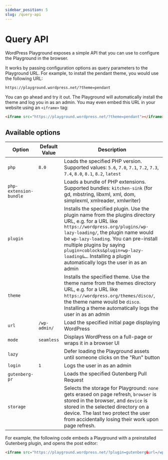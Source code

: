 ```yaml
---
sidebar_position: 5
slug: /query-api
---
```


# Query API

WordPress Playground exposes a simple API that you can use to configure the Playground in the browser.

It works by passing configuration options as query parameters to the Playground URL. For example, to install the pendant theme, you would use the following URL:

```text
https://playground.wordpress.net/?theme=pendant
```

You can go ahead and try it out. The Playground will automatically install the theme and log you in as an admin. You may even embed this URL in your website using an `<iframe>` tag:

```html
<iframe src="https://playground.wordpress.net/?theme=pendant"></iframe>
```

## Available options

| Option                 | Default Value | Description                                                                                                                                                                                                                                                                                                                                                    |
| ---------------------- | ------------- | -------------------------------------------------------------------------------------------------------------------------------------------------------------------------------------------------------------------------------------------------------------------------------------------------------------------------------------------------------------- |
| `php`                  | `8.0`         | Loads the specified PHP version. Supported values: `5.6`, `7.0`, `7.1`, `7.2`, `7.3`, `7.4`, `8.0`, `8.1`, `8.2`, `latest`                                                                                                                                                                                                                                     |
| `php-extension-bundle` |               | Loads a bundle of PHP extensions. Supported bundles: `kitchen-sink` (for gd, mbstring, libxml, xml, dom, simplexml, xmlreader, xmlwriter)                                                                                                                                                                                                                      |
| `plugin`               |               | Installs the specified plugin. Use the plugin name from the plugins directory URL, e.g. for a URL like `https://wordpress.org/plugins/wp-lazy-loading/`, the plugin name would be `wp-lazy-loading`. You can pre-install multiple plugins by saying `plugin=coblocks&plugin=wp-lazy-loading&…`. Installing a plugin automatically logs the user in as an admin |
| `theme`                |               | Installs the specified theme. Use the theme name from the themes directory URL, e.g. for a URL like `https://wordpress.org/themes/disco/`, the theme name would be `disco`. Installing a theme automatically logs the user in as an admin                                                                                                                      |
| `url`                  | `/wp-admin/`  | Load the specified initial page displaying WordPress                                                                                                                                                                                                                                                                                                           |
| `mode`                 | `seamless`    | Displays WordPress on a full-page or wraps it in a browser UI                                                                                                                                                                                                                                                                                                  |
| `lazy`                 |               | Defer loading the Playground assets until someone clicks on the "Run" button                                                                                                                                                                                                                                                                                   |
| `login`                | `1`           | Logs the user in as an admin                                                                                                                                                                                                                                                                                                                                   |
| `gutenberg-pr`         |               | Loads the specified Gutenberg Pull Request                                                                                                                                                                                                                                                                                                                     |
| `storage`              |               | Selects the storage for Playground: `none` gets erased on page refresh, `browser` is stored in the browser, and `device` is stored in the selected directory on a device. The last two protect the user from accidentally losing their work upon page refresh.                                                                                                 |

For example, the following code embeds a Playground with a preinstalled Gutenberg plugin, and opens the post editor:

```html
<iframe src="https://playground.wordpress.net/?plugin=gutenberg&url=/wp-admin/post-new.php&mode=seamless"> </iframe>
```
